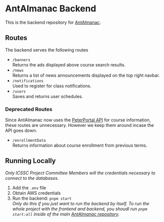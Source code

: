 # AntAlmanac Backend
This is the backend repository for [AntAlmanac](https://antalmanac.com).

## Routes
The backend serves the following routes
- `/banners`  
Returns the ads displayed above course search results.
- `/news`  
Returns a list of news announcements displayed on the top right navbar.
- `/notifications`  
Used to register for class notifications.
- `/users`  
Saves and returns user schedules.

### Deprecated Routes
Since AntAlmanac now uses the [PeterPortal API](https://api.peterportal.org) for course information, these routes are unnecessary. However we keep them around incase the API goes down.
- `/enrollmentData`  
Returns information about course enrollment from previous terms.

## Running Locally
_Only ICSSC Project Committee Members will the credentials necessary to connect to the databases._
1. Add the `.env` file  
2. Obtain AWS credentials
3. Run the backend: `pnpm start`  
_Only do this if you just want to run the backend by itself. To run the whole project with the frontend and backend, you shoudl run `pnpm start:all` inside of the main [AntAlmanac repository](https://github.com/icssc-projects/AntAlmanac)._
